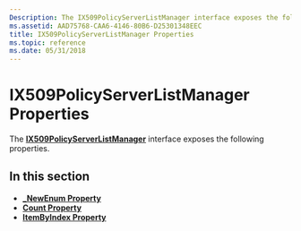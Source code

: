 ```yaml
---
Description: The IX509PolicyServerListManager interface exposes the following properties.
ms.assetid: AAD75768-CAA6-4146-80B6-D25301348EEC
title: IX509PolicyServerListManager Properties
ms.topic: reference
ms.date: 05/31/2018
---
```


# IX509PolicyServerListManager Properties

The [**IX509PolicyServerListManager**](/windows/desktop/api/CertEnroll/nn-certenroll-ix509policyserverlistmanager) interface exposes the following properties.

## In this section

-   [**\_NewEnum Property**](/windows/desktop/api/CertEnroll/nf-certenroll-ix509policyserverlistmanager-get__newenum)
-   [**Count Property**](/windows/desktop/api/CertEnroll/nf-certenroll-ix509policyserverlistmanager-get_count)
-   [**ItemByIndex Property**](/windows/desktop/api/CertEnroll/nf-certenroll-ix509policyserverlistmanager-get_itembyindex)

 

 



